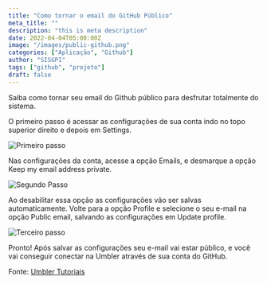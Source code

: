 ```yaml
---
title: "Como tornar o email do GitHub Público"
meta_title: ""
description: "this is meta description"
date: 2022-04-04T05:00:00Z
image: "/images/public-github.png"
categories: ["Aplicação", "Github"]
author: "SISGPI"
tags: ["github", "projeto"]
draft: false
---
```


Saiba como tornar seu email do Github público para desfrutar totalmente do sistema.

O primeiro passo é acessar as configurações de sua conta indo no topo superior direito e depois em Settings.

![Primeiro passo](https://help.umbler.com/hc/article_attachments/360007447052/github1.png)

Nas configurações da conta, acesse a opção Emails, e desmarque a opção Keep my email address private.

![Segundo Passo](https://help.umbler.com/hc/article_attachments/360007447132/github2.png)

Ao desabilitar essa opção as configurações vão ser salvas automaticamente. Volte para a opção Profile e selecione o seu e-mail na opção Public email, salvando as configurações em Update profile.

![Terceiro passo](https://help.umbler.com/hc/article_attachments/360007447652/github3.png)

Pronto! Após salvar as configurações seu e-mail vai estar público, e você vai conseguir conectar na Umbler através de sua conta do GitHub.

Fonte: [Umbler Tutoriais](https://help.umbler.com/hc/pt-br/articles/360007180671-Tornando-seu-e-mail-p%C3%BAblico-no-GitHub)
